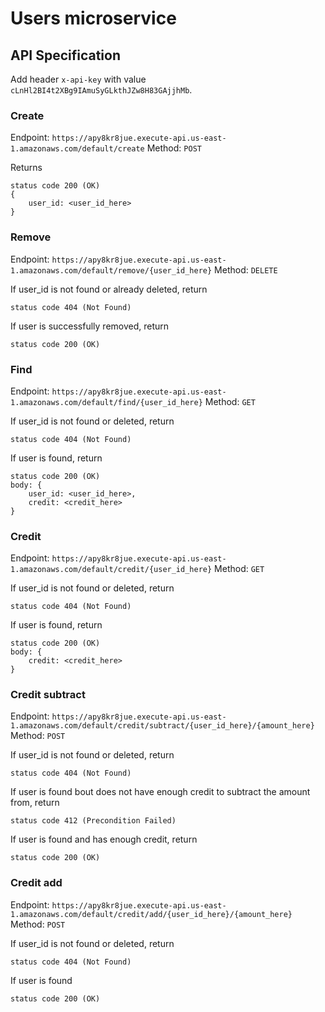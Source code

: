 # Users microservice

## API Specification

Add header `x-api-key` with value `cLnHl2BI4t2XBg9IAmuSyGLkthJZw8H83GAjjhMb`.

### Create

Endpoint: `https://apy8kr8jue.execute-api.us-east-1.amazonaws.com/default/create`
Method: `POST`

Returns
```
status code 200 (OK)
{ 
    user_id: <user_id_here>
}
```

### Remove

Endpoint: `https://apy8kr8jue.execute-api.us-east-1.amazonaws.com/default/remove/{user_id_here}`
Method: `DELETE`

If user_id is not found or already deleted, return
```
status code 404 (Not Found)
```

If user is successfully removed, return
```
status code 200 (OK)
```

### Find

Endpoint: `https://apy8kr8jue.execute-api.us-east-1.amazonaws.com/default/find/{user_id_here}`
Method: `GET`

If user_id is not found or deleted, return
```
status code 404 (Not Found)
```

If user is found, return
```
status code 200 (OK)
body: {
    user_id: <user_id_here>,
    credit: <credit_here>
}
```

### Credit

Endpoint: `https://apy8kr8jue.execute-api.us-east-1.amazonaws.com/default/credit/{user_id_here}`
Method: `GET`

If user_id is not found or deleted, return
```
status code 404 (Not Found)
```

If user is found, return
```
status code 200 (OK)
body: {
    credit: <credit_here>
}
```

### Credit subtract

Endpoint: `https://apy8kr8jue.execute-api.us-east-1.amazonaws.com/default/credit/subtract/{user_id_here}/{amount_here}`
Method: `POST`

If user_id is not found or deleted, return
```
status code 404 (Not Found)
```

If user is found bout does not have enough credit to subtract the amount from, return
```
status code 412 (Precondition Failed)
```

If user is found and has enough credit, return
```
status code 200 (OK)
```

### Credit add

Endpoint: `https://apy8kr8jue.execute-api.us-east-1.amazonaws.com/default/credit/add/{user_id_here}/{amount_here}`
Method: `POST`

If user_id is not found or deleted, return
```
status code 404 (Not Found)
```

If user is found
```
status code 200 (OK)
```
